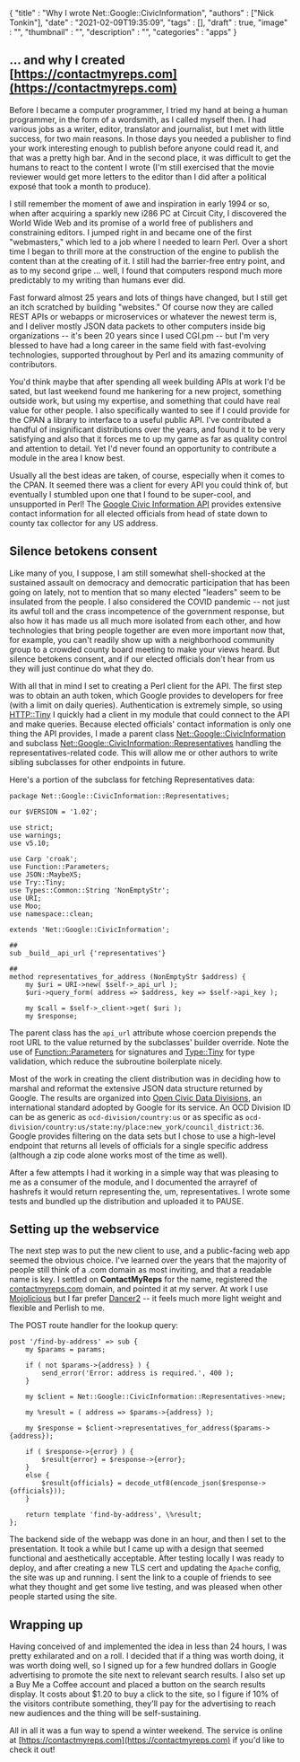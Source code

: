 
  {
    "title"       : "Why I wrote Net::Google::CivicInformation",
    "authors"     : ["Nick Tonkin"],
    "date"        : "2021-02-09T19:35:09",
    "tags"        : [],
    "draft"       : true,
    "image"       : "",
    "thumbnail"   : "",
    "description" : "",
    "categories"  : "apps"
  }

## ... and why I created [https://contactmyreps.com](https://contactmyreps.com)

Before I became a computer programmer, I tried my hand at being a human programmer, in the form of a wordsmith, as I called myself then. I had various jobs as a writer, editor, translator and journalist, but I met with little success, for two main reasons. In those days you needed a publisher to find your work interesting enough to publish before anyone could read it, and that was a pretty high bar. And in the second place, it was difficult to get the humans to react to the content I wrote (I'm still exercised that the movie reviewer would get more letters to the editor than I did after a political exposé that took a month to produce).

I still remember the moment of awe and inspiration in early 1994 or so, when after acquiring a sparkly new i286 PC at Circuit City, I discovered the World Wide Web and its promise of a world free of publishers and constraining editors. I jumped right in and became one of the first "webmasters," which led to a job where I needed to learn Perl. Over a short time I began to thrill more at the construction of the engine to publish the content than at the creating of it. I still had the barrier-free entry point, and as to my second gripe ... well, I found that computers respond much more predictably to my writing than humans ever did.

Fast forward almost 25 years and lots of things have changed, but I still get an itch scratched by building "websites." Of course now they are called REST APIs or webapps or microservices or whatever the newest term is, and I deliver mostly JSON data packets to other computers inside big organizations -- it's been 20 years since I used CGI.pm -- but I'm very blessed to have had a long career in the same field with fast-evolving technologies, supported throughout by Perl and its amazing community of contributors.

You'd think maybe that after spending all week building APIs at work I'd be sated, but last weekend found me hankering for a new project, something outside work, but using my expertise, and something that could have real value for other people. I also specifically wanted to see if I could provide for the CPAN a library to interface to a useful public API. I've contributed a handful of insignificant distributions over the years, and found it to be very satisfying and also that it forces me to up my game as far as quality control and attention to detail. Yet I'd never found an opportunity to contribute a module in the area I know best.

Usually all the best ideas are taken, of course, especially when it comes to the CPAN. It seemed there was a client for every API you could think of, but eventually I stumbled upon one that I found to be super-cool, and unsupported in Perl! The [Google Civic Information API](https://developers.google.com/civic-information) provides extensive contact information for all elected officials from head of state down to county tax collector for any US address.

## Silence betokens consent

Like many of you, I suppose, I am still somewhat shell-shocked at the sustained assault on democracy and democratic participation that has been going on lately, not to mention that so many elected "leaders" seem to be insulated from the people. I also considered the COVID pandemic -- not just its awful toll and the crass incompetence of the government response, but also how it has made us all much more isolated from each other, and how technologies that bring people together are even more important now that, for example, you can't readily show up with a neighborhood community group to a crowded county board meeting to make your views heard. But silence betokens consent, and if our elected officials don't hear from us they will just continue do what they do.

With all that in mind I set to creating a Perl client for the API. The first step was to obtain an auth token, which Google provides to developers for free (with a limit on daily queries). Authentication is extremely simple, so using [HTTP::Tiny](https://metacpan.org/pod/HTTP::Tiny) I quickly had a client in my module that could connect to the API and make queries. Because elected officials' contact information is only one thing the API provides, I made a parent class [Net::Google::CivicInformation](https://metacpan.org/pod/Net::Google::CivicInformation) and subclass [Net::Google::CivicInformation::Representatives](https://metacpan.org/pod/Net::Google::CivicInformation::Representatives) handling the representatives-related code. This will allow me or other authors to write sibling subclasses for other endpoints in future.

Here's a portion of the subclass for fetching Representatives data:
```
package Net::Google::CivicInformation::Representatives;

our $VERSION = '1.02';

use strict;
use warnings;
use v5.10;

use Carp 'croak';
use Function::Parameters;
use JSON::MaybeXS;
use Try::Tiny;
use Types::Common::String 'NonEmptyStr';
use URI;
use Moo;
use namespace::clean;

extends 'Net::Google::CivicInformation';

##
sub _build__api_url {'representatives'}

##
method representatives_for_address (NonEmptyStr $address) {
    my $uri = URI->new( $self->_api_url );
    $uri->query_form( address => $address, key => $self->api_key );

    my $call = $self->_client->get( $uri );
    my $response;

```

The parent class has the `api_url` attribute whose coercion prepends the root URL to the value returned by the subclasses' builder override. Note the use of [Function::Parameters](https://metacpan.org/pod/Function::Parameters) for signatures and [Type::Tiny](https://metacpan.org/pod/Type::Tiny) for type validation, which reduce the subroutine boilerplate nicely.

Most of the work in creating the client distribution was in deciding how to marshal and reformat the extensive JSON data structure returned by Google. The results are organized into [Open Civic Data Divisions](http://docs.opencivicdata.org/en/latest/proposals/0002.html), an international standard adopted by Google for its service. An OCD Division ID can be as generic as `ocd-division/country:us` or as specific as `ocd-division/country:us/state:ny/place:new_york/council_district:36`. Google provides filtering on the data sets but I chose to use a high-level endpoint that returns all levels of officials for a single specific address (although a zip code alone works most of the time as well).

After a few attempts I had it working in a simple way that was pleasing to me as a consumer of the module, and I documented the arrayref of hashrefs it would return representing the, um, representatives. I wrote some tests and bundled up the distribution and uploaded it to PAUSE.

## Setting up the webservice

The next step was to put the new client to use, and a public-facing web app seemed the obvious choice. I've learned over the years that the majority of people still think of a .com domain as most inviting, and that a readable name is key. I settled on **ContactMyReps** for the name, registered the [contactmyreps.com](https://contactmyreps.com) domain, and pointed it at my server. At work I use [Mojolicious](https://metacpan.org/pod/Mojolicious) but I far prefer [Dancer2](https://metacpan.org/pod/Dancer2) -- it feels much more light weight and flexible and Perlish to me.

The POST route handler for the lookup query:
```
post '/find-by-address' => sub {
    my $params = params;

    if ( not $params->{address} ) {
        send_error('Error: address is required.', 400 );
    }

    my $client = Net::Google::CivicInformation::Representatives->new;

    my %result = ( address => $params->{address} );

    my $response = $client->representatives_for_address($params->{address});

    if ( $response->{error} ) {
        $result{error} = $response->{error};
    }
    else {
        $result{officials} = decode_utf8(encode_json($response->{officials}));
    }

    return template 'find-by-address', \%result;
};
```

The backend side of the webapp was done in an hour, and then I set to the presentation. It took a while but I came up with a design that seemed functional and aesthetically acceptable. After testing locally I was ready to deploy, and after creating a new TLS cert and updating the `Apache` config, the site was up and running. I sent the link to a couple of friends to see what they thought and get some live testing, and was pleased when other people started using the site.

## Wrapping up

Having conceived of and implemented the idea in less than 24 hours, I was pretty exhilarated and on a roll. I decided that if a thing was worth doing, it was worth doing well, so I signed up for a few hundred dollars in Google advertising to promote the site next to relevant search results. I also set up a Buy Me a Coffee account and placed a button on the search results display. It costs about $1.20 to buy a click to the site, so I figure if 10% of the visitors contribute something, they'll pay for the advertising to reach new audiences and the thing will be self-sustaining.

All in all it was a fun way to spend a winter weekend. The service is online at [https://contactmyreps.com](https://contactmyreps.com) if you'd like to check it out!








